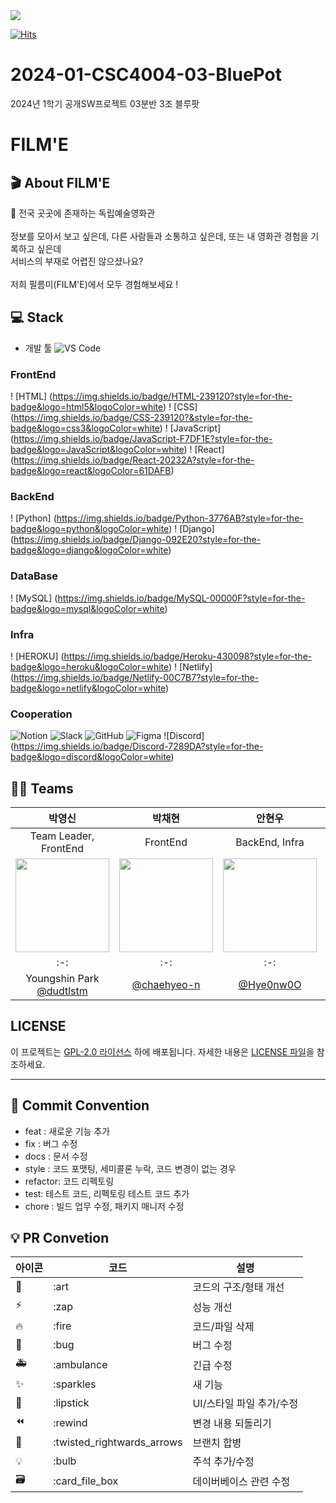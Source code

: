 <div><img src="https://capsule-render.vercel.app/api?type=waving&color=0:99cc99,100:009630&height=200&section=header&text=FILM'E&fontSize=90&fontColor=ffffff&color=161835" /></div>

[![Hits](https://hits.seeyoufarm.com/api/count/incr/badge.svg?url=https%3A%2F%2Fgithub.com%2FCSID-DGU%2F2024-01-CSC4004-03-BluePot&count_bg=%23B2B7FF&title_bg=%23555555&icon=&icon_color=%23E7E7E7&title=FILM%27E&edge_flat=false)](https://hits.seeyoufarm.com)

# 2024-01-CSC4004-03-BluePot
2024년 1학기 공개SW프로젝트 03분반 3조 블루팟

# FILM'E

## 🎬 About FILM'E
🎥 전국 곳곳에 존재하는 독립예술영화관 <br /> <br />
정보를 모아서 보고 싶은데, 다른 사람들과 소통하고 싶은데, 또는 내 영화관 경험을 기록하고 싶은데 <br />
서비스의 부재로 어렵진 않으셨나요? <br /><br />
저희 필름미(FILM'E)에서 모두 경험해보세요 !


## 💻 Stack
- 개발 툴
![VS Code](https://img.shields.io/badge/VS_Code-007ACC?style=for-the-badge&logo=visual-studio-code&logoColor=white) 

### FrontEnd <br>
! [HTML]
(https://img.shields.io/badge/HTML-239120?style=for-the-badge&logo=html5&logoColor=white)
! [CSS]
(https://img.shields.io/badge/CSS-239120?&style=for-the-badge&logo=css3&logoColor=white)
! [JavaScript]
(https://img.shields.io/badge/JavaScript-F7DF1E?style=for-the-badge&logo=JavaScript&logoColor=white)
! [React]
(https://img.shields.io/badge/React-20232A?style=for-the-badge&logo=react&logoColor=61DAFB)

### BackEnd <br>
! [Python]
(https://img.shields.io/badge/Python-3776AB?style=for-the-badge&logo=python&logoColor=white)
! [Django]
(https://img.shields.io/badge/Django-092E20?style=for-the-badge&logo=django&logoColor=white)

### DataBase <br>
! [MySQL]
(https://img.shields.io/badge/MySQL-00000F?style=for-the-badge&logo=mysql&logoColor=white)

### Infra <br>
! [HEROKU]
(https://img.shields.io/badge/Heroku-430098?style=for-the-badge&logo=heroku&logoColor=white)
! [Netlify]
(https://img.shields.io/badge/Netlify-00C7B7?style=for-the-badge&logo=netlify&logoColor=white)

### Cooperation
![Notion](https://img.shields.io/badge/Notion-000000?style=for-the-badge&logo=notion&logoColor=white) ![Slack](https://img.shields.io/badge/Slack-4A154B?style=for-the-badge&logo=slack&logoColor=white) ![GitHub](https://img.shields.io/badge/GitHub-181717?style=for-the-badge&logo=github&logoColor=white) ![Figma](https://img.shields.io/badge/Figma-F24E1E?style=for-the-badge&logo=figma&logoColor=white) ![Discord]
(https://img.shields.io/badge/Discord-7289DA?style=for-the-badge&logo=discord&logoColor=white)


## 👍🏻 Teams
|박영신|박채현|안현우|이형준|최우섭|
|:---:|:---:|:---:|:---:|:---:|
|Team Leader, FrontEnd|FrontEnd|BackEnd, Infra|BackEnd, DataBase|BackEnd|
|<img src="https://avatars.githubusercontent.com/u/102219328?v=4" width="150" height="150"/>|<img src="https://avatars.githubusercontent.com/u/139209815?v=4" width="150" height="150"/>|<img src="https://avatars.githubusercontent.com/u/145957083?v=4" width="150" height="150"/>|<img src="https://avatars.githubusercontent.com/u/84591332?v=4" width="150" height="150"/>|<img src="https://avatars.githubusercontent.com/u/137453991?v=4" width="150" height="150"/>|
|:-:|:-:|:-:|:-:|:-:|
|Youngshin Park<br/>[@dudtlstm](https://github.com/dudtlstm)|[@chaehyeo-n](https://github.com/chaehyeo-n)|[@Hye0nw0O](https://github.com/Hye0nw0O)|lhj010217<br/>[@lhj010217](https://github.com/lhj010217)|[@seop637](https://github.com/seop637)|

## LICENSE

이 프로젝트는 [GPL-2.0 라이선스](LICENSE) 하에 배포됩니다. 자세한 내용은 [LICENSE 파일](LICENSE)을 참조하세요.


---

## 🎯 Commit Convention

- feat : 새로운 기능 추가
- fix : 버그 수정
- docs : 문서 수정
- style : 코드 포맷팅, 세미콜론 누락, 코드 변경이 없는 경우
- refactor: 코드 리펙토링
- test: 테스트 코드, 리펙토링 테스트 코드 추가
- chore : 빌드 업무 수정, 패키지 매니저 수정

## 💡 PR Convetion

| 아이콘 | 코드                       | 설명                     |
| ------ | -------------------------- | ------------------------ |
| 🎨     | :art                       | 코드의 구조/형태 개선    |
| ⚡️    | :zap                       | 성능 개선                |
| 🔥     | :fire                      | 코드/파일 삭제           |
| 🐛     | :bug                       | 버그 수정                |
| 🚑     | :ambulance                 | 긴급 수정                |
| ✨     | :sparkles                  | 새 기능                  |
| 💄     | :lipstick                  | UI/스타일 파일 추가/수정 |
| ⏪     | :rewind                    | 변경 내용 되돌리기       |
| 🔀     | :twisted_rightwards_arrows | 브랜치 합병              |
| 💡     | :bulb                      | 주석 추가/수정           |
| 🗃      | :card_file_box             | 데이버베이스 관련 수정   |
